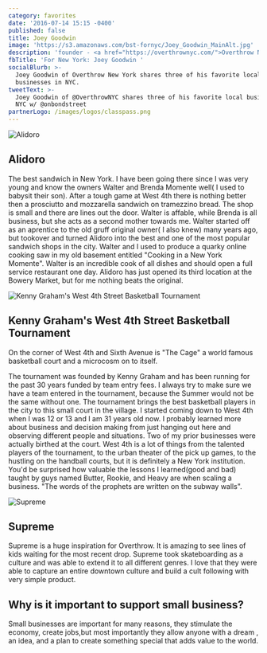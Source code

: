 ```yaml
---
category: favorites
date: '2016-07-14 15:15 -0400'
published: false
title: Joey Goodwin
image: 'https://s3.amazonaws.com/bst-fornyc/Joey_Goodwin_MainAlt.jpg'
description: 'founder - <a href="https://overthrownyc.com/">Overthrow New York</a>'
fbTitle: 'For New York: Joey Goodwin '
socialBlurb: >-
  Joey Goodwin of Overthrow New York shares three of his favorite local
  businesses in NYC.
tweetText: >-
  Joey Goodwin of @OverthrowNYC shares three of his favorite local businesses in
  NYC w/ @onbondstreet
partnerLogo: /images/logos/classpass.png
---
```

![Alidoro](https://s3.amazonaws.com/bst-fornyc/Joey_Goodwin_Alidoro.jpg)
## Alidoro
The best sandwich in New York. I have been going there since I was very young and know the owners Walter and Brenda Momente well( I used to babysit their son). After a tough game at West 4th there is nothing better then a  prosciutto and mozzarella sandwich on tramezzino bread. The shop is small and there are lines out the door. Walter is affable, while Brenda is all business, but she acts as a second mother towards me. Walter started off as an aprentice to the old gruff original owner( I also knew) many years ago, but tookover and turned Alidoro into the best and one of the most popular sandwich shops in the city. Walter and I used to produce a quarky online cooking saw in my old basement entitled "Cooking in a New York Momente". Walter is an incredible cook of all dishes and should open a full service restaurant one day. Alidoro has just opened its third location at the Bowery Market, but for me nothing beats the original. 

![Kenny Graham's West 4th Street Basketball Tournament](https://s3.amazonaws.com/bst-fornyc/Joey_WestFourth.jpg)
## Kenny Graham's West 4th Street Basketball Tournament
On the corner of West 4th and Sixth Avenue is "The Cage" a world famous basketball court and a microcosm on to itself.

The tournament was founded by Kenny Graham and has been running for the past 30 years funded by team entry fees. I always try to make sure we have a team entered in the tournament, because the Summer would not be the same without one. The tournament brings the best basketball players in the city to this small court in the village. I started coming down to West 4th when I was 12 or 13 and I am 31 years old now. I probably learned more about business and decision making from just hanging out here and observing different people and situations. Two of my prior businesses were actually birthed at the court. West 4th is a lot of things from the talented players of the tournament, to the urban theater of the pick up games, to the hustling on the handball courts, but it is definitely a New York institution. You'd be surprised how valuable the lessons I learned(good and bad) taught by guys named Butter, Rookie, and Heavy are when scaling a business. "The words of the prophets are written on the subway walls". 

![Supreme](https://s3.amazonaws.com/bst-fornyc/Joey_Goodwin_Supreme.jpg)
## Supreme 
Supreme is a huge inspiration for Overthrow. It is amazing to see lines of kids waiting for the most recent drop. Supreme took skateboarding as a culture and was able to extend it to all different genres. I love that they were able to capture an entire downtown culture and build a cult following with very simple product.

## Why is it important to support small business?
Small businesses are important for many reasons, they stimulate the economy, create jobs,but most importantly they allow anyone with a dream , an idea, and a plan to create something special that adds value to the world.
